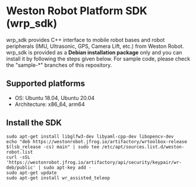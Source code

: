 # Weston Robot Platform SDK (wrp_sdk)

wrp_sdk provides C++ interface to mobile robot bases and robot peripherals (IMU, Ultrasonic, GPS, Camera Lift, etc.) from Weston Robot. wrp_sdk is provided as a **Debian installation package** only and you can install it by following the steps given below. For sample code, please check the "sample-*" branches of this repository. 

## Supported platforms

* OS: Ubuntu 18.04, Ubuntu 20.04
* Architecture: x86_64, arm64

## Install the SDK

```
sudo apt-get install libglfw3-dev libyaml-cpp-dev libopencv-dev
echo "deb https://westonrobot.jfrog.io/artifactory/wrtoolbox-release $(lsb_release -cs) main" | sudo tee /etc/apt/sources.list.d/weston-robot.list
curl -sSL 'https://westonrobot.jfrog.io/artifactory/api/security/keypair/wr-deb/public' | sudo apt-key add -
sudo apt-get update
sudo apt-get install wr_assisted_teleop
```
